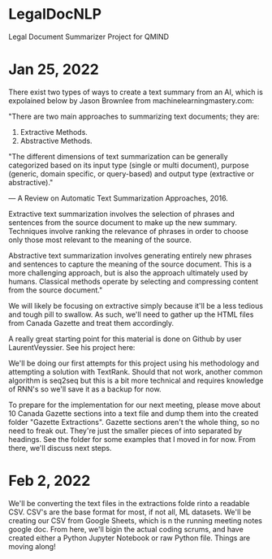 # LegalDocNLP
Legal Document Summarizer Project for QMIND

# Jan 25, 2022
There exist two types of ways to create a text summary from an AI, which is expolained below by Jason Brownlee from machinelearningmastery.com:

"There are two main approaches to summarizing text documents; they are:

1. Extractive Methods.
2. Abstractive Methods.

"The different dimensions of text summarization can be generally categorized based on its input type (single or multi document), purpose (generic, domain specific, or query-based) and output type (extractive or abstractive)."

— A Review on Automatic Text Summarization Approaches, 2016.

Extractive text summarization involves the selection of phrases and sentences from the source document to make up the new summary. Techniques involve ranking the relevance of phrases in order to choose only those most relevant to the meaning of the source.

Abstractive text summarization involves generating entirely new phrases and sentences to capture the meaning of the source document. This is a more challenging approach, but is also the approach ultimately used by humans. Classical methods operate by selecting and compressing content from the source document."

We will likely be focusing on extractive simply because it'll be a less tedious and tough pill to swallow. As such, we'll need to gather up the HTML files from Canada Gazette and treat them accordingly. 

A really great starting point for this material is done on Github by user LaurentVeyssier. See his project here:

We'll be doing our first attempts for this project using his methodology and attempting a solution with TextRank. Should that not work, another common algorithm is seq2seq but this is a bit more technical and requires knowledge of RNN's so we'll save it as a backup for now.

To prepare for the implementation for our next meeting, please move about 10 Canada Gazette sections into a text file and dump them into the created folder "Gazette Extractions". Gazette sections aren't the whole thing, so no need to freak out. They're just the smaller pieces of into separated by headings. See the folder for some examples that I moved in for now. From there, we'll discuss next steps.

# Feb 2, 2022
We'll be converting the text files in the extractions folde rinto a readable CSV. CSV's are the base format for most, if not all, ML datasets. We'll be creating our CSV from Google Sheets, which is n the running meeting notes google doc. From here, we'll bigin the actual coding scrums, and have created either a Python Jupyter Notebook or raw Python file. Things are moving along!
